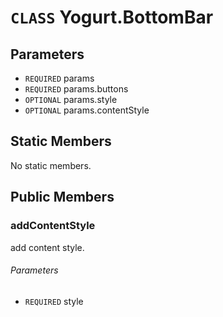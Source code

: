 # `CLASS` Yogurt.BottomBar

## Parameters
* `REQUIRED` params 
* `REQUIRED` params.buttons 
* `OPTIONAL` params.style 
* `OPTIONAL` params.contentStyle 

## Static Members
No static members.

## Public Members

### addContentStyle
add content style.
###### Parameters
* `REQUIRED` style
